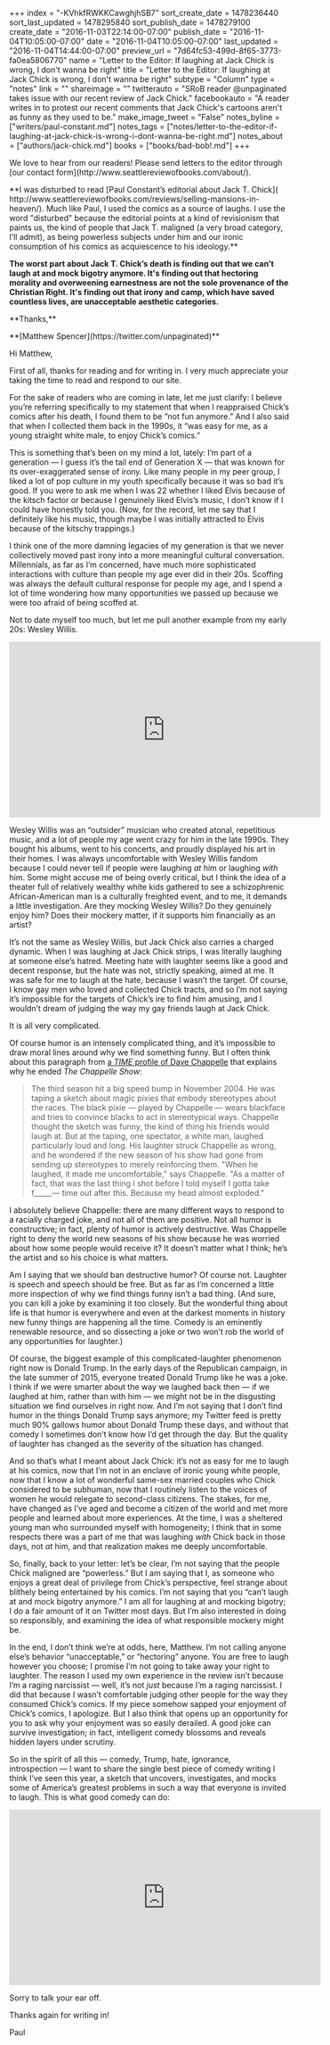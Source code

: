 +++
index = "-KVhkfRWKKCawghjhSB7"
sort_create_date = 1478236440
sort_last_updated = 1478295840
sort_publish_date = 1478279100
create_date = "2016-11-03T22:14:00-07:00"
publish_date = "2016-11-04T10:05:00-07:00"
date = "2016-11-04T10:05:00-07:00"
last_updated = "2016-11-04T14:44:00-07:00"
preview_url = "7d64fc53-499d-8f65-3773-fa0ea5806770"
name = "Letter to the Editor: If laughing at Jack Chick is wrong, I don't wanna be right"
title = "Letter to the Editor: If laughing at Jack Chick is wrong, I don't wanna be right"
subtype = "Column"
type = "notes"
link = ""
shareimage = ""
twitterauto = "SRoB reader @unpaginated takes issue with our recent review of Jack Chick."
facebookauto = "A reader writes in to protest our recent comments that Jack Chick's cartoons aren't as funny as they used to be."
make_image_tweet = "False"
notes_byline = ["writers/paul-constant.md"]
notes_tags = ["notes/letter-to-the-editor-if-laughing-at-jack-chick-is-wrong-i-dont-wanna-be-right.md"]
notes_about = ["authors/jack-chick.md"]
books = ["books/bad-bob!.md"]
+++
<p class="intro">We love to hear from our readers! Please send letters to the editor through [our contact form](http://www.seattlereviewofbooks.com/about/).</p>

<p class="noindent">**I was disturbed to read [Paul Constant’s editorial about Jack T. Chick]( http://www.seattlereviewofbooks.com/reviews/selling-mansions-in-heaven/). Much like Paul, I used the comics as a source of laughs. I use the word "disturbed" because the editorial points at a kind of revisionism that paints us, the kind of people that Jack T. maligned (a very broad category, I’ll admit), as being powerless subjects under him and our ironic consumption of his comics as acquiescence to his ideology.**</p>

**The worst part about Jack T. Chick’s death is finding out that we can’t laugh at and mock bigotry anymore. It's finding out that hectoring morality and overweening earnestness are not the sole provenance of the Christian Right. It's finding out that irony and camp, which have saved countless lives, are unacceptable aesthetic categories.**

<p class="noindent">**Thanks,**</p>
<p class="noindent">**[Matthew Spencer](https://twitter.com/unpaginated)**</p>

<p class="noindent">Hi Matthew,</p>

<p class="noindent">First of all, thanks for reading and for writing in. I very much appreciate your taking the time to read and respond to our site.</p>

For the sake of readers who are coming in late, let me just clarify: I believe you’re referring specifically to my statement that when I reappraised Chick’s comics after his death, I found them to be ”not fun anymore.” And I also said that when I collected them back in the 1990s, it “was easy for me, as a young straight white male, to enjoy Chick’s comics.”

This is something that’s been on my mind a lot, lately: I’m part of a generation — I guess it’s the tail end of Generation X — that was known for its over-exaggerated sense of irony. Like many people in my peer group, I liked a lot of pop culture in my youth specifically because it was so bad it’s good. If you were to ask me when I was 22 whether I liked Elvis because of the kitsch factor or because I genuinely liked Elvis’s music, I don’t know if I could have honestly told you. (Now, for the record, let me say that I definitely like his music, though maybe I was initially attracted to Elvis because of the kitschy trappings.) 

I think one of the more damning legacies of my generation is that we never collectively moved past irony into a more meaningful cultural conversation. Millennials, as far as I’m concerned, have much more sophisticated interactions with culture than people my age ever did in their 20s. Scoffing was always the default cultural response for people my age, and I spend a lot of time wondering how many opportunities we passed up because we were too afraid of being scoffed at.

Not to date myself too much, but let me pull another example from my early 20s: Wesley Willis.

<iframe width="560" height="315" src="https://www.youtube.com/embed/BFjuPbCShBw?rel=0" frameborder="0" allowfullscreen></iframe>

Wesley Willis was an “outsider” musician who created atonal, repetitious music, and a lot of people my age went crazy for him in the late 1990s. They bought his albums, went to his concerts, and proudly displayed his art in their homes. I was always uncomfortable with Wesley Willis fandom because I could never tell if people were laughing *at* him or laughing *with* him. Some might accuse me of being overly critical, but I think the idea of a theater full of relatively wealthy white kids gathered to see a schizophrenic African-American man is a culturally freighted event, and to me, it demands a little investigation. Are they mocking Wesley Willis? Do they genuinely enjoy him? Does their mockery matter, if it supports him financially as an artist? 

It’s not the same as Wesley Willis, but Jack Chick also carries a charged dynamic. When I was laughing at Jack Chick strips, I was literally laughing at someone else’s hatred. Meeting hate with laughter seems like a good and decent response, but the hate was not, strictly speaking, aimed at me. It was safe for me to laugh at the hate, because I wasn’t the target. Of course, I know gay men who loved and collected Chick tracts, and so I’m not saying it’s impossible for the targets of Chick’s ire to find him amusing, and I wouldn’t dream of judging the way my gay friends laugh at Jack Chick. 

It is all very complicated.

Of course humor is an intensely complicated thing, and it’s impossible to draw moral lines around why we find something funny. But I often think about this paragraph from [a *TIME* profile of Dave Chappelle](http://spring.newsvine.com/_news/2006/07/14/287958-the-sketch-that-made-chappelle-say-enough) that explains why he ended *The Chappelle Show*:

<blockquote>The third season hit a big speed bump in November 2004. He was taping a sketch about magic pixies that embody stereotypes about the races. The black pixie — played by Chappelle — wears blackface and tries to convince blacks to act in stereotypical ways. Chappelle thought the sketch was funny, the kind of thing his friends would laugh at. But at the taping, one spectator, a white man, laughed particularly loud and long. His laughter struck Chappelle as wrong, and he wondered if the new season of his show had gone from sending up stereotypes to merely reinforcing them. "When he laughed, it made me uncomfortable," says Chappelle. "As a matter of fact, that was the last thing I shot before I told myself I gotta take f_____— time out after this. Because my head almost exploded."</blockquote>

I absolutely believe Chappelle: there are many different ways to respond to a racially charged joke, and not all of them are positive. Not all humor is constructive; in fact, plenty of humor is actively destructive. Was Chappelle right to deny the world new seasons of his show because he was worried about how some people would receive it? It doesn’t matter what I think; he’s the artist and so his choice is what matters. 

Am I saying that we should ban destructive humor? Of course not. Laughter is speech and speech should be free. But as far as I’m concerned a little more inspection of why we find things funny isn’t a bad thing. (And sure, you can kill a joke by examining it too closely. But the wonderful thing about life is that humor is everywhere and even at the darkest moments in history new funny things are happening all the time. Comedy is an eminently renewable resource, and so dissecting a joke or two won’t rob the world of any opportunities for laughter.)

Of course, the biggest example of this complicated-laughter phenomenon right now is Donald Trump. In the early days of the Republican campaign, in the late summer of 2015, everyone treated Donald Trump like he was a joke. I think if we were smarter about the way we laughed back then — if we laughed at him, rather than with him — we might not be in the disgusting situation we find ourselves in right now. And I’m not saying that I don’t find humor in the things Donald Trump says anymore; my Twitter feed is pretty much 90% gallows humor about Donald Trump these days, and without that comedy I sometimes don’t know how I’d get through the day. But the quality of laughter has changed as the severity of the situation has changed.

And so that’s what I meant about Jack Chick: it’s not as easy for me to laugh at his comics, now that I’m not in an enclave of ironic young white people, now that I know a lot of wonderful same-sex married couples who Chick considered to be subhuman, now that I routinely listen to the voices of women he would relegate to second-class citizens. The stakes, for me, have changed as I’ve aged and become a citizen of the world and met more people and learned about more experiences. At the time, I was a sheltered young man who surrounded myself with homogeneity; I think that in some respects there was a part of me that was laughing *with* Chick back in those days, not *at* him, and that realization makes me deeply uncomfortable.

So, finally, back to your letter: let’s be clear, I’m not saying that the people Chick maligned are “powerless.” But I am saying that I, as someone who enjoys a great deal of privilege from Chick’s perspective, feel strange about blithely being entertained by his comics. I’m not saying that you “can’t laugh at and mock bigotry anymore.” I am all for laughing at and mocking bigotry; I do a fair amount of it on Twitter most days. But I’m also interested in doing so responsibly, and examining the idea of what responsible mockery might be. 

In the end, I don’t think we’re at odds, here, Matthew. I’m not calling anyone else’s behavior “unacceptable,” or “hectoring” anyone. You are free to laugh however you choose; I promise I’m not going to take away your right to laughter. The reason I used my own experience in the review isn’t because I’m a raging narcissist — well, it’s not *just* because I’m a raging narcissist. I did that because I wasn’t comfortable judging other people for the way they consumed Chick’s comics. If my piece somehow sapped your enjoyment of Chick’s comics, I apologize. But I also think that opens up an opportunity for you to ask why your enjoyment was so easily derailed. A good joke can survive investigation; in fact, intelligent comedy blossoms and reveals hidden layers under scrutiny.

So in the spirit of all this — comedy, Trump, hate, ignorance, introspection — I want to share the single best piece of comedy writing I think I’ve seen this year, a sketch that uncovers, investigates, and mocks some of America’s greatest problems in such a way that everyone is invited to laugh. This is what good comedy can do:

<iframe width="560" height="315" src="https://www.youtube.com/embed/O7VaXlMvAvk?rel=0" frameborder="0" allowfullscreen></iframe>

Sorry to talk your ear off. 

<p class="noindent">Thanks again for writing in!</p>
<p class="noindent">Paul</p>
